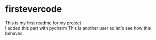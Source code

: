# firstevercode
This is my first readme for my project<br>
I added this part with pycharm
This is another user so let's see how this behaves.
